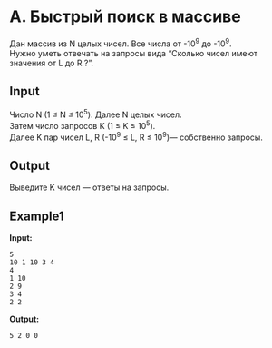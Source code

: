 # A. Быстрый поиск в массиве  

Дан массив из N целых чисел. Все числа от -10<sup>9</sup> до -10<sup>9</sup>.  
Нужно уметь отвечать на запросы вида “Cколько чисел имеют значения от L до R ?”.

## Input

Число N (1 &le; N &le; 10<sup>5</sup>). Далее N целых чисел.  
Затем число запросов K (1 &le; K &le; 10<sup>5</sup>).  
Далее K пар чисел L, R (-10<sup>9</sup> &le; L, R &le; 10<sup>9</sup>)— собственно запросы.

## Output

Выведите K чисел — ответы на запросы. 

## Example1
**Input:**
```
5
10 1 10 3 4
4
1 10
2 9
3 4
2 2
```
**Output:**
```
5 2 0 0
``` 